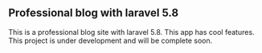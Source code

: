 ## Professional blog with laravel 5.8
 This is a professional blog site with laravel 5.8. This app has cool features. This project is under development and will be complete soon.

